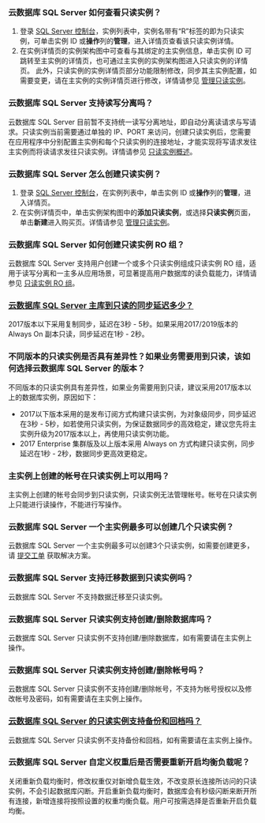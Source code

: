 
### 云数据库 SQL Server 如何查看只读实例？
1. 登录 [SQL Server 控制台](https://console.cloud.tencent.com/sqlserver)，实例列表中，实例名带有“R”标签的即为只读实例，可单击实例 ID 或**操作**列的**管理**，进入详情页查看该只读实例详情。
2. 在实例详情页的实例架构图中可查看与其绑定的主实例信息，单击实例 ID 可跳转至主实例的详情页，也可通过主实例的实例架构图进入只读实例的详情页。
此外，只读实例的实例详情页部分功能限制修改，同步其主实例配置，如需要变更，请在主实例的实例详情页进行修改，详情请参见 [管理只读实例](https://cloud.tencent.com/document/product/238/43231)。

### 云数据库 SQL Server 支持读写分离吗？
云数据库 SQL Server 目前暂不支持统一读写分离地址，即自动分离读请求与写请求。只读实例当前需要通过单独的 IP、PORT 来访问，创建只读实例后，您需要在应用程序中分别配置主实例和每个只读实例的连接地址，才能实现将写请求发往主实例而将读请求发往只读实例。详情请参见 [只读实例概述](https://cloud.tencent.com/document/product/238/43227)。

### 云数据库 SQL Server 怎么创建只读实例？
1. 登录 [SQL Server 控制台](https://console.cloud.tencent.com/sqlserver)，在实例列表中，单击实例 ID 或**操作**列的**管理**，进入详情页。
2. 在实例详情页中，单击实例架构图中的**添加只读实例**，或选择**只读实例**页面，单击**新建**进入购买页。详情请参见 [管理只读实例](https://cloud.tencent.com/document/product/238/43231)。

### 云数据库 SQL Server 如何创建只读实例 RO 组？
云数据库 SQL Server 支持用户创建一个或多个只读实例组成只读实例 RO 组，适用于读写分离和一主多从应用场景，可显著提高用户数据库的读负载能力，详情请参见 [只读实例 RO 组](https://cloud.tencent.com/document/product/238/43232)。

### [云数据库 SQL Server 主库到只读的同步延迟多少？](id:TBYCDS)
2017版本以下采用复制同步，延迟在3秒 - 5秒。如果采用2017/2019版本的 Always On 副本只读，同步延迟在1秒 - 2秒。

### 不同版本的只读实例是否具有差异性？如果业务需要用到只读，该如何选择云数据库 SQL Server 的版本？
不同版本的只读实例具有差异性，如果业务需要用到只读，建议采用2017版本以上的数据库实例，原因如下：
- 2017以下版本采用的是发布订阅方式构建只读实例，为对象级同步，同步延迟在3秒 - 5秒，如若使用只读实例，为保证数据同步的高效稳定，建议您先将主实例升级为2017版本以上，再使用只读实例功能。
- 2017 Enterprise 集群版及以上版本采用 Always on 方式构建只读实例，同步延迟在1秒 - 2秒，数据同步更高效更稳定。

### 主实例上创建的帐号在只读实例上可以用吗？
主实例上创建的帐号会同步到只读实例，只读实例无法管理帐号。帐号在只读实例上只能进行读操作，不能进行写操作。

### 云数据库 SQL Server 一个主实例最多可以创建几个只读实例？
云数据库 SQL Server 一个主实例最多可以创建3个只读实例，如需要创建更多，请 [提交工单](https://console.cloud.tencent.com/workorder/category) 获取解决方案。

### 云数据库 SQL Server 支持迁移数据到只读实例吗？
云数据库 SQL Server 不支持数据迁移至只读实例。

### 云数据库 SQL Server 只读实例支持创建/删除数据库吗？
云数据库 SQL Server 只读实例不支持创建/删除数据库，如有需要请在主实例上操作。

### 云数据库 SQL Server 只读实例支持创建/删除帐号吗？
云数据库 SQL Server 只读实例不支持创建/删除帐号，不支持为帐号授权以及修改帐号及密码，如有需要请在主实例上操作。

### [云数据库 SQL Server 的只读实例支持备份和回档吗？](id:BFHHD)
云数据库 SQL Server 只读实例不支持备份和回档，如有需要请在主实例上操作。

### 云数据库 SQL Server 自定义权重后是否需要重新开启均衡负载呢？
关闭重新负载均衡时，修改权重仅对新增负载生效，不改变原长连接所访问的只读实例，不会引起数据库闪断。开启重新负载均衡时，数据库会有秒级闪断来断开所有连接，新增连接将按照设置的权重均衡负载。用户可按需选择是否重新开启负载均衡。
